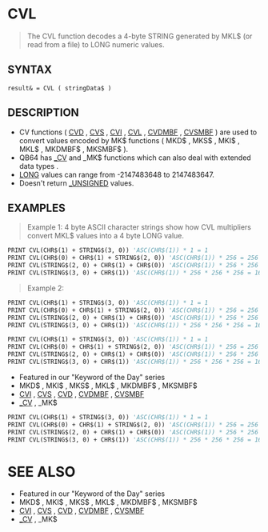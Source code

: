 # CVL
> The CVL function decodes a 4-byte STRING generated by MKL$ (or read from a file) to LONG numeric values.

## SYNTAX
`result& = CVL ( stringData$ )`

## DESCRIPTION
* CV functions ( [CVD](CVD.md) , [CVS](CVS.md) , [CVI](CVI.md) , [CVL](CVL.md) , [CVDMBF](CVDMBF.md) , [CVSMBF](CVSMBF.md) ) are used to convert values encoded by MK$ functions ( MKD$ , MKS$ , MKI$ , MKL$ , MKDMBF$ , MKSMBF$ ).
* QB64 has [_CV](_CV.md) and _MK$ functions which can also deal with extended data types .
* [LONG](LONG.md) values can range from -2147483648 to 2147483647.
* Doesn't return [_UNSIGNED](_UNSIGNED.md) values.


## EXAMPLES
> Example 1: 4 byte ASCII character strings show how CVL multipliers convert MKL$ values into a 4 byte LONG value.

```vb
PRINT CVL(CHR$(1) + STRING$(3, 0)) 'ASC(CHR$(1)) * 1 = 1
PRINT CVL(CHR$(0) + CHR$(1) + STRING$(2, 0)) 'ASC(CHR$(1)) * 256 = 256
PRINT CVL(STRING$(2, 0) + CHR$(1) + CHR$(0)) 'ASC(CHR$(1)) * 256 * 256 = 65536
PRINT CVL(STRING$(3, 0) + CHR$(1)) 'ASC(CHR$(1)) * 256 * 256 * 256 = 16777216
```

> Example 2:

```vb
PRINT CVL(CHR$(1) + STRING$(3, 0)) 'ASC(CHR$(1)) * 1 = 1
PRINT CVL(CHR$(0) + CHR$(1) + STRING$(2, 0)) 'ASC(CHR$(1)) * 256 = 256
PRINT CVL(STRING$(2, 0) + CHR$(1) + CHR$(0)) 'ASC(CHR$(1)) * 256 * 256 = 65536
PRINT CVL(STRING$(3, 0) + CHR$(1)) 'ASC(CHR$(1)) * 256 * 256 * 256 = 16777216
```


```vb
PRINT CVL(CHR$(1) + STRING$(3, 0)) 'ASC(CHR$(1)) * 1 = 1
PRINT CVL(CHR$(0) + CHR$(1) + STRING$(2, 0)) 'ASC(CHR$(1)) * 256 = 256
PRINT CVL(STRING$(2, 0) + CHR$(1) + CHR$(0)) 'ASC(CHR$(1)) * 256 * 256 = 65536
PRINT CVL(STRING$(3, 0) + CHR$(1)) 'ASC(CHR$(1)) * 256 * 256 * 256 = 16777216
```

* Featured in our "Keyword of the Day" series
* MKD$ , MKI$ , MKS$ , MKL$ , MKDMBF$ , MKSMBF$
* [CVI](CVI.md) , [CVS](CVS.md) , [CVD](CVD.md) , [CVDMBF](CVDMBF.md) , [CVSMBF](CVSMBF.md)
* [_CV](_CV.md) , _MK$

```vb
PRINT CVL(CHR$(1) + STRING$(3, 0)) 'ASC(CHR$(1)) * 1 = 1
PRINT CVL(CHR$(0) + CHR$(1) + STRING$(2, 0)) 'ASC(CHR$(1)) * 256 = 256
PRINT CVL(STRING$(2, 0) + CHR$(1) + CHR$(0)) 'ASC(CHR$(1)) * 256 * 256 = 65536
PRINT CVL(STRING$(3, 0) + CHR$(1)) 'ASC(CHR$(1)) * 256 * 256 * 256 = 16777216
```



# SEE ALSO
* Featured in our "Keyword of the Day" series
* MKD$ , MKI$ , MKS$ , MKL$ , MKDMBF$ , MKSMBF$
* [CVI](CVI.md) , [CVS](CVS.md) , [CVD](CVD.md) , [CVDMBF](CVDMBF.md) , [CVSMBF](CVSMBF.md)
* [_CV](_CV.md) , _MK$

